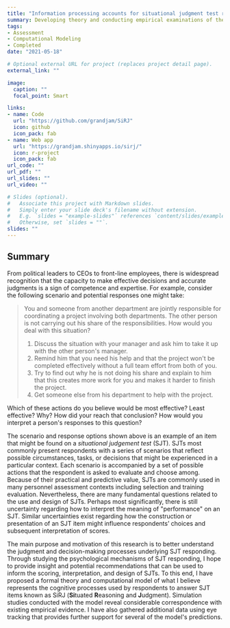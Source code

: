 ```yaml
---
title: "Information processing accounts for situational judgment test responding"
summary: Developing theory and conducting empirical examinations of the judgment and decision-making process underlying response selection on situational judgment tests
tags:
- Assessment
- Computational Modeling
- Completed
date: "2021-05-18"

# Optional external URL for project (replaces project detail page).
external_link: ""

image:
  caption: ""
  focal_point: Smart

links:
- name: Code
  url: "https://github.com/grandjam/SiRJ"
  icon: github
  icon_pack: fab
- name: Web app
  url: "https://grandjam.shinyapps.io/sirj/"
  icon: r-project
  icon_pack: fab
url_code: ""
url_pdf: ""
url_slides: ""
url_video: ""

# Slides (optional).
#   Associate this project with Markdown slides.
#   Simply enter your slide deck's filename without extension.
#   E.g. `slides = "example-slides"` references `content/slides/example-slides.md`.
#   Otherwise, set `slides = ""`.
slides: ""
---
```

## Summary
From political leaders to CEOs to front-line employees, there is widespread recognition that the capacity to make effective decisions and accurate judgments is a sign of competence and expertise. For example, consider the following scenario and potential responses one might take:

> You and someone from another department are jointly responsible for coordinating a project involving both departments. The other person is not carrying out his share of the responsibilities. How would you deal with this situation?
> 1. Discuss the situation with your manager and ask him to take it up with the other person's manager.
> 2. Remind him that you need his help and that the project won't be completed effectively without a full team effort from both of you.
> 3. Try to find out why he is not doing his share and explain to him that this creates more work for you and makes it harder to finish the project.
> 4. Get someone else from his department to help with the project.

Which of these actions do you believe would be most effective? Least effective? Why? How did your reach that conclusion? How would you interpret a person's responses to this question? 

The scenario and response options shown above is an example of an item that might be found on a *situational judgement test* (SJT). SJTs most commonly present respondents with a series of scenarios that reflect possible circumstances, tasks, or decisions that might be experienced in a particular context. Each scenario is accompanied by a set of possible actions that the respondent is asked to evaluate and choose among. Because of their practical and predictive value, SJTs are commonly used in many personnel assessment contexts including selection and training evaluation. Nevertheless, there are many fundamental questions related to the use and design of SJTs. Perhaps most significantly, there is still uncertainty regarding how to interpret the meaning of "performance" on an SJT. Similar uncertainties exist regarding how the construction or presentation of an SJT item might influence respondents’ choices and subsequent interpretation of scores.

The main purpose and motivation of this research is to better understand the judgment and decision-making processes underlying SJT responding. Through studying the psychological mechanisms of SJT responding, I hope to provide insight and potential recommendations that can be used to inform the scoring, interpretation, and design of SJTs. To this end, I have proposed a formal theory and computational model of what I believe represents the cognitive processes used by respondents to answer SJT items known as SiRJ (**Si**tuated **R**easoning and **J**udgment). Simulation studies conducted with the model reveal considerable correspondence with existing empirical evidence. I have also gathered additional data using eye tracking that provides further support for several of the model's predictions.